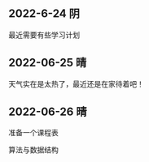 ## 2022-6-24 阴

最近需要有些学习计划

## 2022-06-25 晴

天气实在是太热了，最近还是在家待着吧！

## 2022-06-26 晴

准备一个课程表

算法与数据结构

